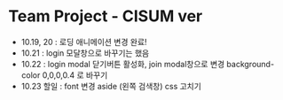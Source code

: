 # Team Project - CISUM ver

- 10.19, 20 : 로딩 애니메이션 변경 완료!
- 10.21 : login 모달창으로 바꾸기는 했음
- 10.22 : login modal 닫기버튼 활성화, join modal창으로 변경 background-color 0,0,0,0.4 로 바꾸기
- 10.23 할일 : font 변경 aside (왼쪽 검색창) css 고치기
